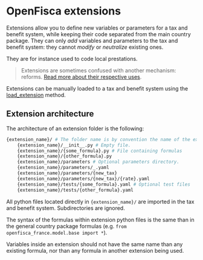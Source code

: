 # OpenFisca extensions

Extensions allow you to define new variables or parameters for a tax and benefit system, while keeping their code separated from the main country package. They can only _add_ variables and parameters to the tax and benefit system: they cannot _modify_ or _neutralize_ existing ones.

They are for instance used to code local prestations.

> Extensions are sometimes confused with another mechanism: reforms. [Read more about their respective uses](../reforms.md#differences-between-reforms-and-extensions).

Extensions can be manually loaded to a tax and benefit system using the [load_extension](http://openfisca.readthedocs.io/en/latest/tax-benefit-system.html#openfisca_core.taxbenefitsystems.TaxBenefitSystem.load_extension) method.

## Extension architecture

The architecture of an extension folder is the following:

```sh
{extension_name}/ # The folder name is by convention the name of the extension.
    {extension_name}/__init__.py # Empty file.
    {extension_name}/{some_formula}.py # File containing formulas
    {extension_name}/{other_formula}.py
    {extension_name}/parameters # Optional parameters directory.
    {extension_name}/parameters/_.yaml
    {extension_name}/parameters/{new_tax}
    {extension_name}/parameters/{new_tax}/{rate}.yaml
    {extension_name}/tests/{some_formula}.yaml # Optional test files
    {extension_name}/tests/{other_formula}.yaml
```
All python files located directly in `{extension_name}/` are imported in the tax and benefit system. Subdirectories are ignored.

The syntax of the formulas within extension python files is the same than in the general country package formulas (e.g. `from openfisca_france.model.base import *`).

Variables inside an extension should not have the same name than any existing formula, nor than any formula in another extension being used.
